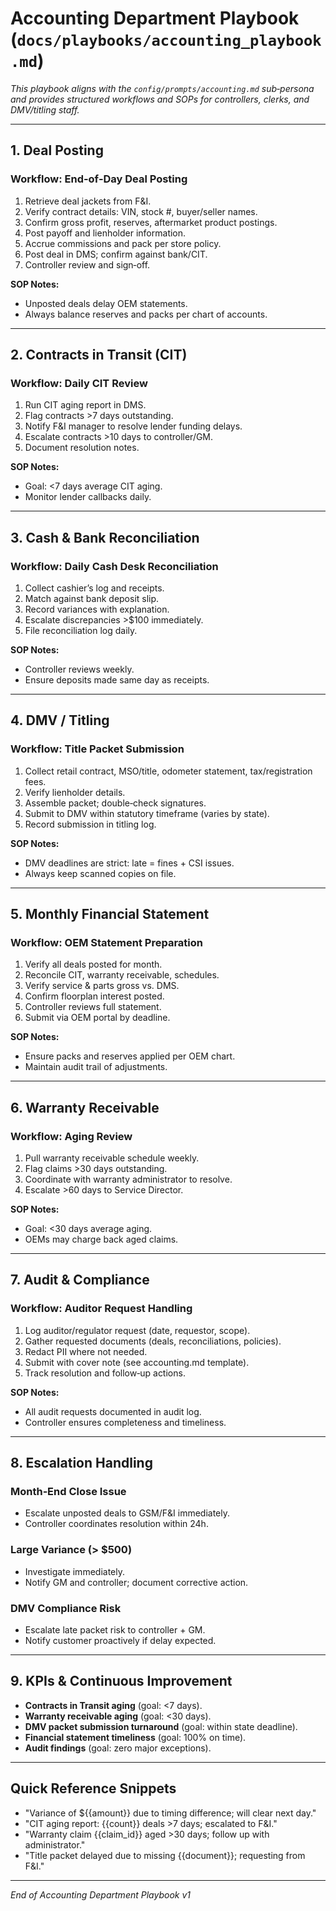 # Accounting Department Playbook (`docs/playbooks/accounting_playbook.md`)

*This playbook aligns with the `config/prompts/accounting.md` sub‑persona and provides structured workflows and SOPs for controllers, clerks, and DMV/titling staff.*

---

## 1. Deal Posting

### Workflow: End‑of‑Day Deal Posting

1. Retrieve deal jackets from F\&I.
2. Verify contract details: VIN, stock #, buyer/seller names.
3. Confirm gross profit, reserves, aftermarket product postings.
4. Post payoff and lienholder information.
5. Accrue commissions and pack per store policy.
6. Post deal in DMS; confirm against bank/CIT.
7. Controller review and sign‑off.

**SOP Notes:**

* Unposted deals delay OEM statements.
* Always balance reserves and packs per chart of accounts.

---

## 2. Contracts in Transit (CIT)

### Workflow: Daily CIT Review

1. Run CIT aging report in DMS.
2. Flag contracts >7 days outstanding.
3. Notify F\&I manager to resolve lender funding delays.
4. Escalate contracts >10 days to controller/GM.
5. Document resolution notes.

**SOP Notes:**

* Goal: <7 days average CIT aging.
* Monitor lender callbacks daily.

---

## 3. Cash & Bank Reconciliation

### Workflow: Daily Cash Desk Reconciliation

1. Collect cashier’s log and receipts.
2. Match against bank deposit slip.
3. Record variances with explanation.
4. Escalate discrepancies >\$100 immediately.
5. File reconciliation log daily.

**SOP Notes:**

* Controller reviews weekly.
* Ensure deposits made same day as receipts.

---

## 4. DMV / Titling

### Workflow: Title Packet Submission

1. Collect retail contract, MSO/title, odometer statement, tax/registration fees.
2. Verify lienholder details.
3. Assemble packet; double‑check signatures.
4. Submit to DMV within statutory timeframe (varies by state).
5. Record submission in titling log.

**SOP Notes:**

* DMV deadlines are strict: late = fines + CSI issues.
* Always keep scanned copies on file.

---

## 5. Monthly Financial Statement

### Workflow: OEM Statement Preparation

1. Verify all deals posted for month.
2. Reconcile CIT, warranty receivable, schedules.
3. Verify service & parts gross vs. DMS.
4. Confirm floorplan interest posted.
5. Controller reviews full statement.
6. Submit via OEM portal by deadline.

**SOP Notes:**

* Ensure packs and reserves applied per OEM chart.
* Maintain audit trail of adjustments.

---

## 6. Warranty Receivable

### Workflow: Aging Review

1. Pull warranty receivable schedule weekly.
2. Flag claims >30 days outstanding.
3. Coordinate with warranty administrator to resolve.
4. Escalate >60 days to Service Director.

**SOP Notes:**

* Goal: <30 days average aging.
* OEMs may charge back aged claims.

---

## 7. Audit & Compliance

### Workflow: Auditor Request Handling

1. Log auditor/regulator request (date, requestor, scope).
2. Gather requested documents (deals, reconciliations, policies).
3. Redact PII where not needed.
4. Submit with cover note (see accounting.md template).
5. Track resolution and follow‑up actions.

**SOP Notes:**

* All audit requests documented in audit log.
* Controller ensures completeness and timeliness.

---

## 8. Escalation Handling

### Month‑End Close Issue

* Escalate unposted deals to GSM/F\&I immediately.
* Controller coordinates resolution within 24h.

### Large Variance (> \$500)

* Investigate immediately.
* Notify GM and controller; document corrective action.

### DMV Compliance Risk

* Escalate late packet risk to controller + GM.
* Notify customer proactively if delay expected.

---

## 9. KPIs & Continuous Improvement

* **Contracts in Transit aging** (goal: <7 days).
* **Warranty receivable aging** (goal: <30 days).
* **DMV packet submission turnaround** (goal: within state deadline).
* **Financial statement timeliness** (goal: 100% on time).
* **Audit findings** (goal: zero major exceptions).

---

## Quick Reference Snippets

* "Variance of \${{amount}} due to timing difference; will clear next day."
* "CIT aging report: {{count}} deals >7 days; escalated to F\&I."
* "Warranty claim {{claim\_id}} aged >30 days; follow up with administrator."
* "Title packet delayed due to missing {{document}}; requesting from F\&I."

---

*End of Accounting Department Playbook v1*
